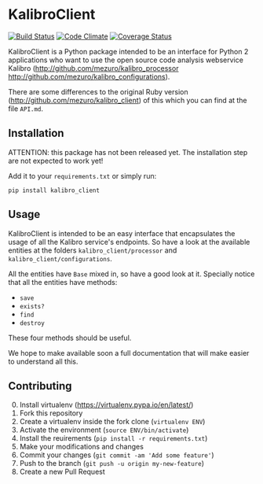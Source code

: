 # KalibroClient

[![Build Status](https://travis-ci.org/mezuro/kalibro_client_py.png?branch=master)](https://travis-ci.org/mezuro/kalibro_client_py)
[![Code Climate](https://codeclimate.com/github/mezuro/kalibro_client_py.png)](https://codeclimate.com/github/mezuro/kalibro_client_py)
[![Coverage Status](https://coveralls.io/repos/mezuro/kalibro_client_py/badge.svg?branch=master&service=github)](https://coveralls.io/github/mezuro/kalibro_client_py?branch=master)

KalibroClient is a Python package intended to be an interface for Python 2 applications who want to use the open source code analysis webservice Kalibro (http://github.com/mezuro/kalibro_processor http://github.com/mezuro/kalibro_configurations).

There are some differences to the original Ruby version (http://github.com/mezuro/kalibro_client) of this which you can find at the file `API.md`.

## Installation

ATTENTION: this package has not been released yet. The installation step are not expected to work yet!

Add it to your `requirements.txt` or simply run:

    pip install kalibro_client

## Usage

KalibroClient is intended to be an easy interface that encapsulates the usage of all the Kalibro service's endpoints. So have a look at the available entities at the folders `kalibro_client/processor` and `kalibro_client/configurations`.

All the entities have `Base` mixed in, so have a good look at it. Specially notice that all the entities have methods:

* `save`
* `exists?`
* `find`
* `destroy`

These four methods should be useful.

We hope to make available soon a full documentation that will make easier to understand all this.

## Contributing

0. Install virtualenv (https://virtualenv.pypa.io/en/latest/)
1. Fork this repository
2. Create a virtualenv inside the fork clone (`virtualenv ENV`)
3. Activate the environment (`source ENV/bin/activate`)
4. Install the reuirements (`pip install -r requirements.txt`)
5. Make your modifications and changes
6. Commit your changes (`git commit -am 'Add some feature'`)
7. Push to the branch (`git push -u origin my-new-feature`)
8. Create a new Pull Request
